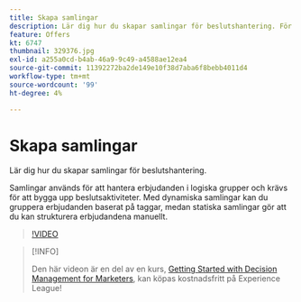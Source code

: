 ```yaml
---
title: Skapa samlingar
description: Lär dig hur du skapar samlingar för beslutshantering. För samlingar finns regler för behörighet kopplade till dem så att du kan visa dem endast för relevanta kunder.
feature: Offers
kt: 6747
thumbnail: 329376.jpg
exl-id: a255a0cd-b4ab-46a9-9c49-a4588ae12ea4
source-git-commit: 11392272ba2de149e10f38d7aba6f8bebb4011d4
workflow-type: tm+mt
source-wordcount: '99'
ht-degree: 4%

---
```


# Skapa samlingar

Lär dig hur du skapar samlingar för beslutshantering.

Samlingar används för att hantera erbjudanden i logiska grupper och krävs för att bygga upp beslutsaktiviteter. Med dynamiska samlingar kan du gruppera erbjudanden baserat på taggar, medan statiska samlingar gör att du kan strukturera erbjudandena manuellt.

>[!VIDEO](https://video.tv.adobe.com/v/329376?quality=12&learn=on)

>[!INFO]
>
> Den här videon är en del av en kurs, [Getting Started with Decision Management for Marketers](https://experienceleague.adobe.com/?recommended=ExperiencePlatform-U-1-2020.1.offerdecisioning), kan köpas kostnadsfritt på Experience League!
